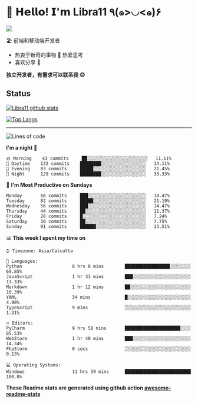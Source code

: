 # 🥳 𝗛𝗲𝗹𝗹𝗼! 𝗜'𝗺 Libra11 ٩(๑>◡<๑)۶

[![](https://img.shields.io/badge/-@Libra11-%23181717?style=flat-square&logo=github)](https://github.com/Libra11)

🏖 前端和移动端开发者

- 热衷于新奇的事物 🤩 热爱思考
- 喜欢分享 🧐

**独立开发者，有需求可以联系我 😊**

## Status

[![Libra11 github stats](https://github-readme-stats.vercel.app/api?username=Libra11&count_private=true&show_icons=true&theme=radical)](https://github.com/Libra11)

[![Top Langs](https://github-readme-stats.vercel.app/api/top-langs/?username=Libra11&theme=radical)](https://github.com/Libra11)

---

<!--START_SECTION:waka-->

![Lines of code](https://img.shields.io/badge/From%20Hello%20World%20I've%20written-1198177%20Lines%20of%20code-blue)

**I'm a night 🦉**

```text
🌞 Morning    43 commits     ██░░░░░░░░░░░░░░░░░░░░░░░   11.11%
🌆 Daytime    132 commits    ████████░░░░░░░░░░░░░░░░░   34.11%
🌃 Evening    83 commits     █████░░░░░░░░░░░░░░░░░░░░   21.45%
🌙 Night      129 commits    ████████░░░░░░░░░░░░░░░░░   33.33%

```

📅 **I'm Most Productive on Sundays**

```text
Monday       56 commits     ███░░░░░░░░░░░░░░░░░░░░░░   14.47%
Tuesday      82 commits     █████░░░░░░░░░░░░░░░░░░░░   21.19%
Wednesday    56 commits     ███░░░░░░░░░░░░░░░░░░░░░░   14.47%
Thursday     44 commits     ██░░░░░░░░░░░░░░░░░░░░░░░   11.37%
Friday       28 commits     █░░░░░░░░░░░░░░░░░░░░░░░░   7.24%
Saturday     30 commits     ██░░░░░░░░░░░░░░░░░░░░░░░   7.75%
Sunday       91 commits     ██████░░░░░░░░░░░░░░░░░░░   23.51%

```

📊 **This week I spent my time on**

```text
⌚︎ Timezone: Asia/Calcutta

💬 Languages:
Python                   8 hrs 8 mins        █████████████████░░░░░░░░   69.85%
JavaScript               1 hr 33 mins        ███░░░░░░░░░░░░░░░░░░░░░░   13.33%
Markdown                 1 hr 12 mins        ██░░░░░░░░░░░░░░░░░░░░░░░   10.39%
YAML                     34 mins             █░░░░░░░░░░░░░░░░░░░░░░░░   4.98%
TypeScript               9 mins              ░░░░░░░░░░░░░░░░░░░░░░░░░   1.31%

🔥 Editors:
PyCharm                  9 hrs 58 mins       █████████████████████░░░░   85.53%
WebStorm                 1 hr 40 mins        ███░░░░░░░░░░░░░░░░░░░░░░   14.34%
PhpStorm                 0 secs              ░░░░░░░░░░░░░░░░░░░░░░░░░   0.13%

💻 Operating Systems:
Windows                  11 hrs 39 mins      █████████████████████████   100.0%

```

<!--END_SECTION:waka-->

**These Readme stats are generated using github action [awesome-readme-stats](https://github.com/anmol098/waka-readme-stats)**
